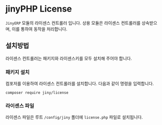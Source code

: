 # jinyPHP License
`JinyERP` 모듈의 라이센스 컨트롤러 입니다. 상용 모듈은 라이센스 컨트롤러를 상속받으며,
이를 통하여 동작을 처리합니다.

## 설치방법
라이센스 컨트롤러는 패키지와 라이센스키를 모두 설치해 주어야 합니다.

### 패키지 설치
컴포저를 이용하여 라이센스 컨트롤러를 설치합니다. 다음과 같이 명령을 입력합니다.
```
composer require jiny/license
```

### 라이센스 파일
라이센스 파일은 루트 `/config/jiny` 폴더에 `license.php` 파일로 설치됩니다.


